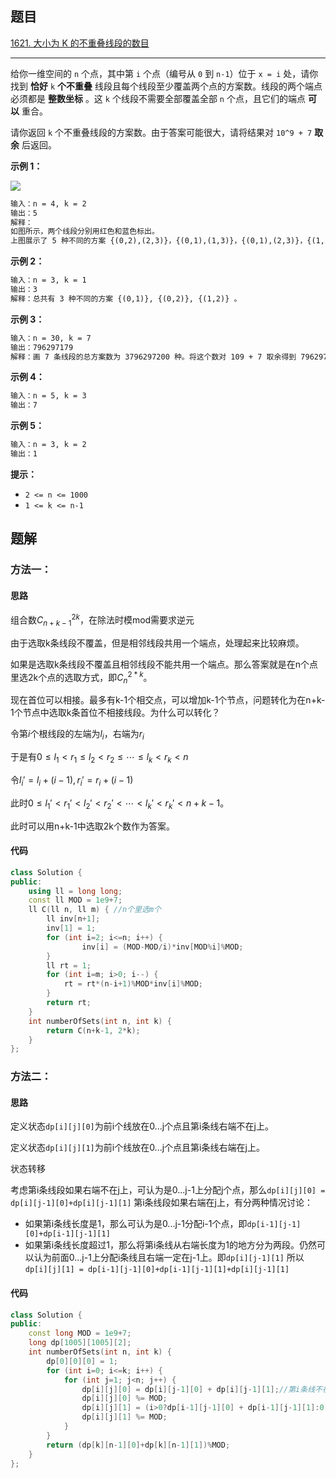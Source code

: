 ## 题目

[1621. 大小为 K 的不重叠线段的数目](https://leetcode.cn/problems/number-of-sets-of-k-non-overlapping-line-segments/)

---

给你一维空间的 `n` 个点，其中第 `i` 个点（编号从 `0` 到 `n-1`）位于 `x = i` 处，请你找到 **恰好** `k` **个不重叠** 线段且每个线段至少覆盖两个点的方案数。线段的两个端点必须都是 **整数坐标** 。这 `k` 个线段不需要全部覆盖全部 `n` 个点，且它们的端点 **可以** 重合。

请你返回 `k` 个不重叠线段的方案数。由于答案可能很大，请将结果对 `10^9 + 7` **取余** 后返回。

  

**示例 1：**

![](https://assets.leetcode-cn.com/aliyun-lc-upload/uploads/2020/10/17/ex1.png)
```txt
输入：n = 4, k = 2
输出：5
解释：
如图所示，两个线段分别用红色和蓝色标出。
上图展示了 5 种不同的方案 {(0,2),(2,3)}，{(0,1),(1,3)}，{(0,1),(2,3)}，{(1,2),(2,3)}，{(0,1),(1,2)} 。
```

**示例 2：**

```txt
输入：n = 3, k = 1
输出：3
解释：总共有 3 种不同的方案 {(0,1)}, {(0,2)}, {(1,2)} 。
```

**示例 3：**

```txt
输入：n = 30, k = 7
输出：796297179
解释：画 7 条线段的总方案数为 3796297200 种。将这个数对 109 + 7 取余得到 796297179 。
```

**示例 4：**

```txt
输入：n = 5, k = 3
输出：7
```

**示例 5：**

```txt
输入：n = 3, k = 2
输出：1
```
  

**提示：**

-   `2 <= n <= 1000`
-   `1 <= k <= n-1`

  

## 题解

### 方法一：

#### 思路

组合数$C_{n+k-1}^{2k}$，在除法时模mod需要求逆元

由于选取k条线段不覆盖，但是相邻线段共用一个端点，处理起来比较麻烦。

如果是选取k条线段不覆盖且相邻线段不能共用一个端点。那么答案就是在n个点里选2k个点的选取方式，即$C_{n}^{2 * k}$。

现在首位可以相接。最多有k-1个相交点，可以增加k-1个节点，问题转化为在n+k-1个节点中选取k条首位不相接线段。为什么可以转化？

令第$i$个根线段的左端为$l_i$，右端为$r_i$

于是有$0 \le l_1<r_1 \le l_2<r_2 \le \cdots \le l_k < r_k < n$

令$l_i'=l_i+(i-1), r_i'=r_i+(i-1)$

此时$0 \le l_1'<r_1' < l_2'<r_2' < \cdots < l_k' < r_k'< n+k-1$。

此时可以用n+k-1中选取2k个数作为答案。

#### 代码

```cpp
class Solution {
public:
    using ll = long long;
    const ll MOD = 1e9+7;
    ll C(ll n, ll m) { //n个里选m个
        ll inv[n+1];
        inv[1] = 1;
        for (int i=2; i<=n; i++) {
                inv[i] = (MOD-MOD/i)*inv[MOD%i]%MOD;
        }
        ll rt = 1;
        for (int i=m; i>0; i--) {
            rt = rt*(n-i+1)%MOD*inv[i]%MOD;
        }
        return rt;
    }
    int numberOfSets(int n, int k) {
        return C(n+k-1, 2*k);
    }
};
```
### 方法二：

#### 思路
定义状态`dp[i][j][0]`为前i个线放在0...j个点且第i条线右端不在j上。

定义状态`dp[i][j][1]`为前i个线放在0...j个点且第i条线右端在j上。

状态转移

考虑第i条线段如果右端不在j上，可认为是0...j-1上分配j个点，那么`dp[i][j][0] = dp[i][j-1][0]+dp[i][j-1][1]`
第i条线段如果右端在j上，有分两种情况讨论：

* 如果第i条线长度是1，那么可认为是0...j-1分配i-1个点，即`dp[i-1][j-1][0]+dp[i-1][j-1][1]`
* 如果第i条线长度超过1，那么将第i条线从右端长度为1的地方分为两段。仍然可以认为前面0...j-1上分配i条线且右端一定在j-1上。即`dp[i][j-1][1]`
所以`dp[i][j][1] = dp[i-1][j-1][0]+dp[i-1][j-1][1]+dp[i][j-1][1]`

#### 代码

```cpp
class Solution {
public:
    const long MOD = 1e9+7;
    long dp[1005][1005][2];
    int numberOfSets(int n, int k) {
        dp[0][0][0] = 1;
        for (int i=0; i<=k; i++) {
            for (int j=1; j<n; j++) {
                dp[i][j][0] = dp[i][j-1][0] + dp[i][j-1][1];//第i条线不在j上
                dp[i][j][0] %= MOD;
                dp[i][j][1] = (i>0?dp[i-1][j-1][0] + dp[i-1][j-1][1]:0) + dp[i][j-1][1];
                dp[i][j][1] %= MOD;
            }
        }
        return (dp[k][n-1][0]+dp[k][n-1][1])%MOD;
    }
};
```
